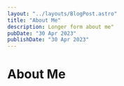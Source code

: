 ```yaml
---
layout: "../layouts/BlogPost.astro"
title: "About Me"
description: Longer form about me"
pubDate: "30 Apr 2023"
publishDate: "30 Apr 2023"
---
```


# About Me
